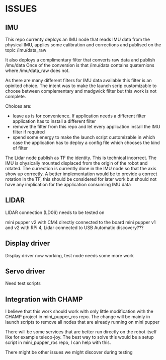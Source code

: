 # ISSUES

## IMU

This repo currenty deploys an IMU node that reads IMU data from the physical IMU, applies some calibration and corrections and publised on the topic /imu/data_raw

It also deploys a complimentary filter that converts raw data and publish /imu/data Once of the conversion is that /imu/data contains quaternions where /imu/data_raw does not.

As there are many different filters for IMU data available this filter is an opinited choice. The intent was to make the launch scrip customizable to choose between complementary and madgwick filter but this work is not complete.

Choices are:

- leave as is for convenience. If application needs a different filter application has to install a different filter
- remove the filter from this repo and let every application install the IMU filter if required
- spend some energy to make the launch script customizable in which case the application has to deploy a config file which chooses the kind of filter

The Lidar node publish as TF the identity. This is technical incorrect. The IMU is ohysically mounted displaced from the origin of the robot and rotated. The currection is currently done in the IMU node so that the axis show up correctly. A better implementation would be to provide a correct rotation in the TF, this should be considered for later work but should not have any implication for the application consuming IMU data

## LIDAR

LIDAR connection (LD06) needs to be tested on 

mini pupper v2 with CM4 directly connected to the board
mini pupper v1 and v2 with RPi 4, Lidar connected to USB
Automatic discovery???

## Display driver

Display driver now working, test node needs some more work

## Servo driver

Need test scripts

## Integration with CHAMP

I believe that this work should work with only little modification with the CHAMP project in mini_pupper_ros repo. The change will be mainly in launch scripts to remove all nodes that are already running on mini pupper

There will be some services that are better run directly on the robot itself like for example teleop-joy. The best way to solve this would be a setup script in mini_pupper_ros repo, I can help with this.

There might be other issues we might discover during testing
